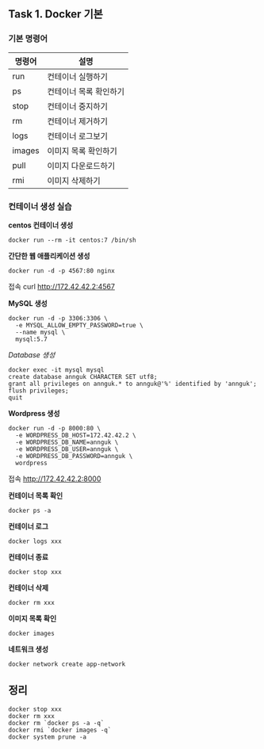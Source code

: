 ## Task 1. Docker 기본

### 기본 명령어

| 명령어  |  설명  |
|---|---|
| run | 컨테이너 실행하기 |
| ps | 컨테이너 목록 확인하기 |
| stop | 컨테이너 중지하기 |
| rm | 컨테이너 제거하기 |
| logs | 컨테이너 로그보기 |
| images | 이미지 목록 확인하기 |
| pull | 이미지 다운로드하기 |
| rmi | 이미지 삭제하기 |

### 컨테이너 생성 실습

**centos 컨테이너 생성**

```
docker run --rm -it centos:7 /bin/sh
```

**간단한 웹 애플리케이션 생성**

```
docker run -d -p 4567:80 nginx
```

접속
curl http://172.42.42.2:4567

**MySQL 생성**

```
docker run -d -p 3306:3306 \
  -e MYSQL_ALLOW_EMPTY_PASSWORD=true \
  --name mysql \
  mysql:5.7
```

*Database 생성*

```
docker exec -it mysql mysql
create database annguk CHARACTER SET utf8;
grant all privileges on annguk.* to annguk@'%' identified by 'annguk';
flush privileges;
quit
```

**Wordpress 생성**

```
docker run -d -p 8000:80 \
  -e WORDPRESS_DB_HOST=172.42.42.2 \
  -e WORDPRESS_DB_NAME=annguk \
  -e WORDPRESS_DB_USER=annguk \
  -e WORDPRESS_DB_PASSWORD=annguk \
  wordpress
```

접속
http://172.42.42.2:8000

**컨테이너 목록 확인**

```
docker ps -a
```

**컨테이너 로그**

```
docker logs xxx
```

**컨테이너 종료**

```
docker stop xxx
```

**컨테이너 삭제**

```
docker rm xxx
```

**이미지 목록 확인**

```
docker images
```

**네트워크 생성**

```
docker network create app-network
```

## 정리

```
docker stop xxx
docker rm xxx
docker rm `docker ps -a -q`
docker rmi `docker images -q`
docker system prune -a
```
